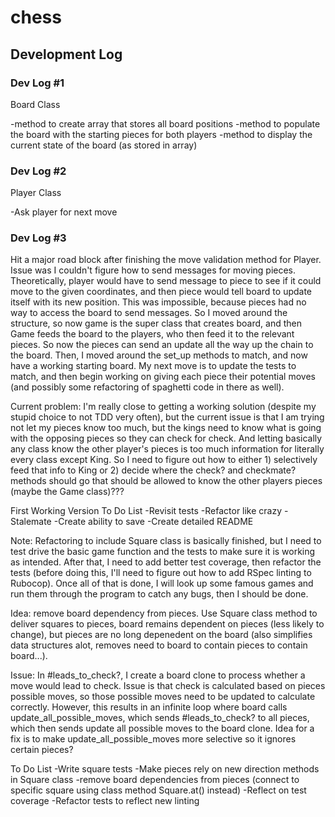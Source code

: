 # chess

## Development Log

### Dev Log #1

Board Class

-method to create array that stores all board positions
-method to populate the board with the starting pieces for both players
-method to display the current state of the board (as stored in array)

### Dev Log #2

Player Class

-Ask player for next move

### Dev Log #3

Hit a major road block after finishing the move validation method for Player. Issue was I couldn't figure how to send messages for moving pieces. Theoretically, player would have to send message to piece to see if it could move to the given coordinates, and then piece would tell board to update itself with its new position. This was impossible, because pieces had no way to access the board to send messages. So I moved around the structure, so now game is the super class that creates board, and then Game feeds the board to the players, who then feed it to the relevant pieces. So now the pieces can send an update all the way up the chain to the board. Then, I moved around the set_up methods to match, and now have a working starting board. My next move is to update the tests to match, and then begin working on giving each piece their potential moves (and possibly some refactoring of spaghetti code in there as well). 

Current problem: I'm really close to getting a working solution (despite my stupid choice to not TDD very often), but the current issue is that I am trying not let my pieces know too much, but the kings need to know what is going with the opposing pieces so they can check for check. And letting basically any class know the other player's pieces is too much information for literally every class except King. So I need to figure out how to either 1) selectively feed that info to King or 2) decide where the check? and checkmate? methods should go that should be allowed to know the other players pieces (maybe the Game class)???

First Working Version
To Do List
-Revisit tests
-Refactor like crazy
-Stalemate
-Create ability to save
-Create detailed README

Note: Refactoring to include Square class is basically finished, but I need to
test drive the basic game function and the tests to make sure it is working as
intended. After that, I need to add better test coverage, then refactor the
tests (before doing this, I'll need to figure out how to add RSpec linting to
Rubocop). Once all of that is done, I will look up some famous games and run them
through the program to catch any bugs, then I should be done.

Idea: remove board dependency from pieces. Use Square class method to deliver
squares to pieces, board remains dependent on pieces (less likely to change),
but pieces are no long depenedent on the board (also simplifies data structures alot,
removes need to board to contain pieces to contain board...).

Issue: In #leads_to_check?, I create a board clone to process whether a move would lead to check. Issue is that check is calculated based on pieces possible moves, so those possible moves need to be updated to calculate correctly. However, this results in an infinite loop where board calls
update_all_possible_moves, which sends #leads_to_check? to all pieces, which then sends update all possible moves to the board clone. Idea for a fix is to make update_all_possible_moves more selective so it ignores certain pieces? 

To Do List
-Write square tests
-Make pieces rely on new direction methods in Square class
-remove board dependencies from pieces (connect to specific square using class method Square.at() instead)
-Reflect on test coverage
-Refactor tests to reflect new linting
